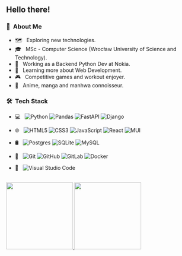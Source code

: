 <h2> Hello there!

<h3> 🙂 &nbsp;About Me </h3>

- 🗺️ &nbsp; Exploring new technologies.
- 🎓 &nbsp; MSc - Computer Science (Wrocław University of Science and Technology).
- 💼 &nbsp; Working as a Backend Python Dev at Nokia.
- 🌱 &nbsp; Learning more about Web Development.
- 🎮 &nbsp; Competitive games and workout enjoyer.
- 🗿 &nbsp; Anime, manga and manhwa connoisseur.

<h3> 🛠 &nbsp;Tech Stack</h3>

- 💻 &nbsp;
  ![Python](https://img.shields.io/badge/python-3670A0?style=for-the-badge&logo=python&logoColor=ffdd54)
  ![Pandas](https://img.shields.io/badge/pandas-%23150458.svg?style=for-the-badge&logo=pandas&logoColor=white)
  ![FastAPI](https://img.shields.io/badge/FastAPI-005571?style=for-the-badge&logo=fastapi)
  ![Django](https://img.shields.io/badge/django-%23092E20.svg?style=for-the-badge&logo=django&logoColor=white)
  
- 🌐 &nbsp;
  ![HTML5](https://img.shields.io/badge/html5-%23E34F26.svg?style=for-the-badge&logo=html5&logoColor=white)
  ![CSS3](https://img.shields.io/badge/css3-%231572B6.svg?style=for-the-badge&logo=css3&logoColor=white)
  ![JavaScript](https://img.shields.io/badge/javascript-%23323330.svg?style=for-the-badge&logo=javascript&logoColor=%23F7DF1E)
  ![React](https://img.shields.io/badge/react-%2320232a.svg?style=for-the-badge&logo=react&logoColor=%2361DAFB)
  ![MUI](https://img.shields.io/badge/MUI-%230081CB.svg?style=for-the-badge&logo=mui&logoColor=white)
  
- 🛢 &nbsp;
  ![Postgres](https://img.shields.io/badge/postgres-%23316192.svg?style=for-the-badge&logo=postgresql&logoColor=white)
  ![SQLite](https://img.shields.io/badge/sqlite-%2307405e.svg?style=for-the-badge&logo=sqlite&logoColor=white)
  ![MySQL](https://img.shields.io/badge/mysql-%2300f.svg?style=for-the-badge&logo=mysql&logoColor=white)
  
- 🔧 &nbsp;
  ![Git](https://img.shields.io/badge/git-%23F05033.svg?style=for-the-badge&logo=git&logoColor=white)
  ![GitHub](https://img.shields.io/badge/github-%23121011.svg?style=for-the-badge&logo=github&logoColor=white)
  ![GitLab](https://img.shields.io/badge/gitlab-%23181717.svg?style=for-the-badge&logo=gitlab&logoColor=white)
  ![Docker](https://img.shields.io/badge/docker-%230db7ed.svg?style=for-the-badge&logo=docker&logoColor=white)

- 📝 &nbsp;
  ![Visual Studio Code](https://img.shields.io/badge/Visual%20Studio%20Code-0078d7.svg?style=for-the-badge&logo=visual-studio-code&logoColor=white)

<br/>

<a href="https://github.com/Workata">
  <img height="180em" src="https://github-readme-stats.vercel.app/api?username=Workata&theme=dark&show_icons=true" />
  <img height="180em" src="https://github-readme-stats.vercel.app/api/top-langs/?username=Workata&theme=dark&layout=compact" />
</a>

<br/>

<!-- <h3> 🤝🏻 &nbsp;Contact</h3>

<p align="center">

<!-- <a href="www.linkedin.com/in/jakub-tolsciuk"> -->
  <!-- [![LinkedIn](https://img.shields.io/badge/linkedin-%230077B5.svg?style=for-the-badge&logo=linkedin&logoColor=white)](https://www.linkedin.com/in/)
<!-- </a> -->

<!-- </p>
